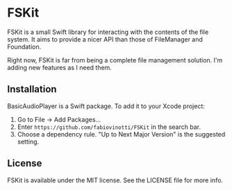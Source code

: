 # FSKit

FSKit is a small Swift library for interacting with the contents of the file system. It aims to provide a nicer API than those of FileManager and Foundation.

Right now, FSKit is far from being a complete file management solution. I'm adding new features as I need them.

## Installation

BasicAudioPlayer is a Swift package. To add it to your Xcode project:
<ol>
  <li>Go to File -> Add Packages...</li>
  <li>Enter <code>https://github.com/fabiovinotti/FSKit</code> in the search bar.</li>
  <li>Choose a dependency rule. "Up to Next Major Version" is the suggested setting.</li>
</ol>

## License

FSKit is available under the MIT license. See the LICENSE file for more info.
